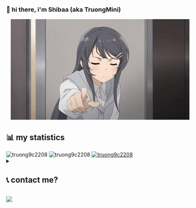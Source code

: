 ### 👋 hi there, i'm Shibaa (aka TruongMini)

<p align="center">
  <img src="./assets/sakurajima.gif" />
</p>

## 📊 my statistics

<div>
  <a>
    <img src="https://github-stats.tdung.com/api?username=truong9c2208&show_icons=true&locale=en&theme=dark" alt="truong9c2208">
  </a>
  <a>
    <img src="https://github-stats.tdung.com/api/top-langs?username=truong9c2208&locale=en&theme=dark&layout=compact" alt="truong9c2208">
  </a>
  <a href="https://github.com/ryo-ma/github-profile-trophy">
    <img src="https://github-profile-trophy.vercel.app/?username=truong9c2208&theme=darkhub" alt="truong9c2208" />
  </a>
</div>

<Details>
<Summary><h2>📞 contact me?</h2></summary>

- email: [shibamini@proton.me](mailto:shibamini@proton.me)
- discord: [Shibaa05](https://discord.com/users/847101281277444166)
- telegram: [@Shibaa05](https://t.me/Shibaa05)

</Details>

![](https://komarev.com/ghpvc/?username=truong9c2208)
